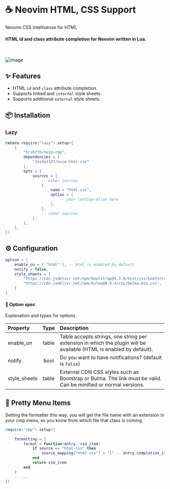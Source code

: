 # ☕ Neovim HTML, CSS Support

Neovim CSS Intellisense for HTML

#### HTML id and class attribute completion for Neovim written in Lua.

<br />

![image](https://github.com/Jezda1337/nvim-html-css/assets/42359294/76205c6f-7ab4-42d9-a2e0-6e9120549279)

## ✨ Features

- HTML `id` and `class` attribute completion.
- Supports linked and `internal` style sheets.
- Supports additional `external` style sheets.

## 📦 Installation

### Lazy

```lua
return require("lazy").setup({
    {
        "hrsh7th/nvim-cmp",
        dependencies = {
            "Jezda1337/nvim-html-css"
        },
        opts = {
            sources = {
                -- other sources
                {
                    name = "html-css",
                    option = {
                        -- your configuration here
                    },
                },
                -- other sources
            },
        },
    },
})
```

## ⚙ Configuration

```lua
option = {
    enable_on = { "html" }, -- html is enabled by default
    notify = false,
    style_sheets = {
        "https://cdn.jsdelivr.net/npm/bootstrap@5.3.0/dist/css/bootstrap.min.css",
        "https://cdn.jsdelivr.net/npm/bulma@0.9.4/css/bulma.min.css",
    }
}
```

#### 🔌 Option spec

Explanation and types for options.

| Property     | Type  | Description                                                                                                         |
| :----------- | :---: | :------------------------------------------------------------------------------------------------------------------ |
| enable_on    | table | Table accepts strings, one string per extension in which the plugin will be available (HTML is enabled by default). |
| notify       | bool  | Do you want to have notifications? (default is `false`)                                                             |
| style_sheets | table | External CDN CSS styles such as Bootstrap or Bulma. The link must be valid. Can be minified or normal versions.     |

## 🤩 Pretty Menu Items

Setting the formatter this way, you will get the file name with an extension in your cmp menu, so you know from which file that class is coming.

```lua
require("cmp").setup({
    -- ...
    formatting = {
        format = function(entry, vim_item)
            if source == "html-css" then
                source_mapping["html-css"] = "[" .. entry.completion_item.provider .. "]" or "[html-css]"
            end
            return vim_item
        end
    }
    -- ...
})
```
